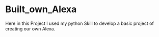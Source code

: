 # Built_own_Alexa
Here in this Project I used my python Skill to develop a basic project of creating our own Alexa.

